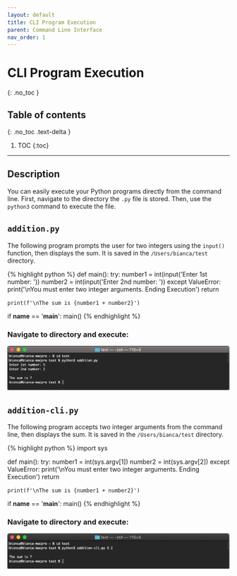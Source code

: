 ```yaml
---
layout: default
title: CLI Program Execution
parent: Command Line Interface
nav_order: 1
---
```


# CLI Program Execution
{: .no_toc }
## Table of contents
{: .no_toc .text-delta }

1. TOC
{:toc}

---

## Description
You can easily execute your Python programs directly from the command line. First, navigate to the directory the `.py` file is stored. Then, use the `python3` command to execute the file.

## `addition.py`
The following program prompts the user for two integers using the `input()` function, then displays the sum. It is saved in the `/Users/bianca/test` directory.

{% highlight python %}
def main():
    try:
        number1 = int(input('Enter 1st number: '))
        number2 = int(input('Enter 2nd number: '))
    except ValueError:
        print('\nYou must enter two integer arguments. Ending Execution')
        return
    
    print(f'\nThe sum is {number1 + number2}')

if __name__ == '__main__':
    main()
{% endhighlight %}

### Navigate to directory and execute:

![](/assets/cli-program-execution.png)

## `addition-cli.py`
The following program accepts two integer arguments from the command line, then displays the sum. It is saved in the `/Users/bianca/test` directory.

{% highlight python %}
import sys

def main():
    try:
        number1 = int(sys.argv[1])
        number2 = int(sys.argv[2])
    except ValueError:
        print('\nYou must enter two integer arguments. Ending Execution')
        return
    
    print(f'\nThe sum is {number1 + number2}')

if __name__ == '__main__':
    main()
{% endhighlight %}

### Navigate to directory and execute:

![](/assets/cli-program-execution-2.png)

